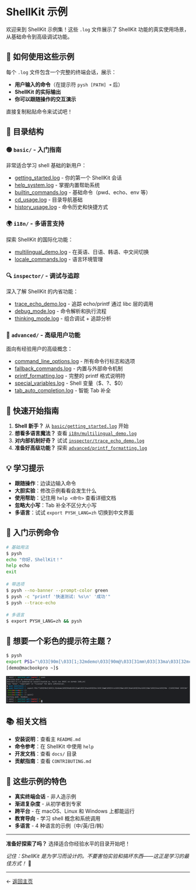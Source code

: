 # ShellKit 示例

欢迎来到 ShellKit 示例集！这些 `.log` 文件展示了 ShellKit 功能的真实使用场景，从基础命令到高级调试功能。


## 📖 如何使用这些示例

每个 `.log` 文件包含一个完整的终端会话，展示：
- **用户输入的命令**（在提示符 `pysh [PATH] ➜` 后）
- **ShellKit 的实际输出**
- **你可以跟随操作的交互演示**

直接复制粘贴命令来试试吧！


## 📂 目录结构

### 🟢 `basic/` - 入门指南
非常适合学习 shell 基础的新用户：

- [getting_started.log](./basic/getting_started.log) - 你的第一个 ShellKit 会话
- [help_system.log](./basic/help_system.log) - 掌握内置帮助系统
- [builtin_commands.log](./basic/builtin_commands.log) - 基础命令（pwd、echo、env 等）
- [cd_usage.log](./basic/cd_usage.log) - 目录导航基础
- [history_usage.log](./basic/history_usage.log) - 命令历史和快捷方式

### 🌍 `i18n/` - 多语言支持
探索 ShellKit 的国际化功能：

- [multilingual_demo.log](./i18n/multilingual_demo.log) - 在英语、日语、韩语、中文间切换
- [locale_commands.log](./i18n/locale_commands.log) - 语言环境管理

### 🔍 `inspector/` - 调试与追踪
深入了解 ShellKit 的内省功能：

- [trace_echo_demo.log](./inspector/trace_echo_demo.log) - 追踪 echo/printf 通过 libc 层的调用
- [debug_mode.log](./inspector/debug_mode.log) - 命令解析和执行流程
- [thinking_mode.log](./inspector/thinking_mode.log) - 组合调试 + 追踪分析

### 🚀 `advanced/` - 高级用户功能
面向有经验用户的高级概念：

- [command_line_options.log](./advanced/command_line_options.log) - 所有命令行标志和选项
- [fallback_commands.log](./advanced/fallback_commands.log) - 内置与外部命令机制
- [printf_formatting.log](./advanced/printf_formatting.log) - 完整的 printf 格式说明符
- [special_variables.log](./advanced/special_variables.log) - Shell 变量（$$、$?、$0）
- [tab_auto_completion.log](./advanced/tab_auto_completion.log) - 智能 Tab 补全


## 🎯 快速开始指南

1. **Shell 新手？** 从 [`basic/getting_started.log`](basic/getting_started.log) 开始
2. **想看多语言魔法？** 查看 [`i18n/multilingual_demo.log`](i18n/multilingual_demo.log)
3. **对内部机制好奇？** 试试 [`inspector/trace_echo_demo.log`](inspector/trace_echo_demo.log)
4. **准备好高级功能？** 探索 [`advanced/printf_formatting.log`](advanced/printf_formatting.log)


## 💡 学习提示

- **跟随操作**：边读边输入命令
- **大胆实验**：修改示例看看会发生什么
- **使用帮助**：记住用 `help <命令>` 查看详细文档
- **忽略大小写**：Tab 补全不区分大小写
- **多语言**：试试 `export PYSH_LANG=zh` 切换到中文界面


## 🔧 入门示例命令

```bash
# 基础用法
$ pysh
echo "你好，ShellKit！"
help echo
exit

# 带选项
$ pysh --no-banner --prompt-color green
$ pysh -c "printf '快速测试: %s\n' '成功'"
$ pysh --trace-echo

# 多语言
$ export PYSH_LANG=zh && pysh
```


## 🎨 想要一个彩色的提示符主题？

```bash
$ pysh
export PS1="\033[90m[\033[1;32mdemo\033[90m@\033[31mm\033[33ma\033[32mc\033[36mb\033[34mo\033[35mo\033[31mk\033[33mp\033[32mr\033[34mo\033[90m ~]\033[90m$ \033[0m"
[demo@macbookpro ~]$ 
```
![img.png](assets/img.png)


## 📚 相关文档

- **安装说明**：查看主 `README.md`
- **命令参考**：在 ShellKit 中使用 `help`
- **开发文档**：查看 `docs/` 目录
- **贡献指南**：查看 `CONTRIBUTING.md`


## 🌟 这些示例的特色

- **真实终端会话** - 非人造示例
- **渐进复杂度** - 从初学者到专家
- **跨平台** - 在 macOS、Linux 和 Windows 上都能运行
- **教育导向** - 学习 shell 概念和系统调用
- **多语言** - 4 种语言的示例（中/英/日/韩）

---

**准备好探索了吗？** 选择适合你经验水平的目录开始吧！

*记住：ShellKit 是为学习而设计的。不要害怕实验和搞坏东西——这正是学习的最佳方式！* 🚀

---

← [返回主页](../README_zh.md)
